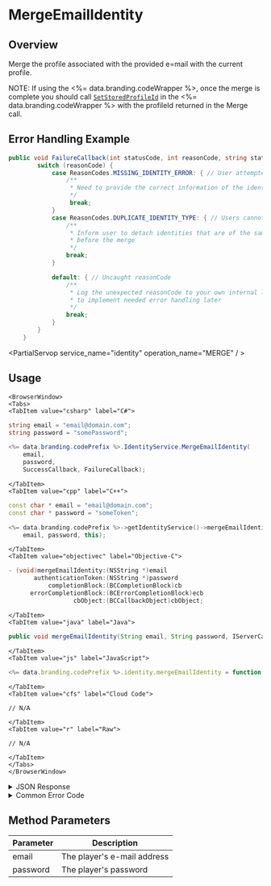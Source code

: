 # MergeEmailIdentity
## Overview
Merge the profile associated with the provided e=mail with the current profile.

NOTE: If using the <%= data.branding.codeWrapper %>, once the merge is complete you should call [<code>SetStoredProfileId</code>](/api/wrapper/setstoredprofileid) in the <%= data.branding.codeWrapper %> with the profileId returned in the Merge call.



## Error Handling Example

```csharp
public void FailureCallback(int statusCode, int reasonCode, string statusMessage, object cbObject) {
        switch (reasonCode) {
            case ReasonCodes.MISSING_IDENTITY_ERROR: { // User attempted to merge an identity that doesn't exist
                /**
                 * Need to provide the correct information of the identity to merge
                 */
                 break;
            }
            case ReasonCodes.DUPLICATE_IDENTITY_TYPE: { // Users cannot attach an identity of a type that exists on there account
                /**
                 * Inform user to detach identities that are of the same type of the merging account,
                 * before the merge
                 */
                break;
            }

            default: { // Uncaught reasonCode
                /**
                 * Log the unexpected reasonCode to your own internal logs,
                 * to implement needed error handling later
                 */
                break;
            }
        }
    }
```

<PartialServop service_name="identity" operation_name="MERGE" / >

## Usage

```mdx-code-block
<BrowserWindow>
<Tabs>
<TabItem value="csharp" label="C#">
```

```csharp
string email = "email@domain.com";
string password = "somePassword";

<%= data.branding.codePrefix %>.IdentityService.MergeEmailIdentity(
    email,
    password,
    SuccessCallback, FailureCallback);
```

```mdx-code-block
</TabItem>
<TabItem value="cpp" label="C++">
```

```cpp
const char * email = "email@domain.com";
const char * password = "someToken";

<%= data.branding.codePrefix %>->getIdentityService()->mergeEmailIdentity(
    email, password, this);
```

```mdx-code-block
</TabItem>
<TabItem value="objectivec" label="Objective-C">
```

```objectivec
- (void)mergeEmailIdentity:(NSString *)email
       authenticationToken:(NSString *)password
           completionBlock:(BCCompletionBlock)cb
      errorCompletionBlock:(BCErrorCompletionBlock)ecb
                  cbObject:(BCCallbackObject)cbObject;
```

```mdx-code-block
</TabItem>
<TabItem value="java" label="Java">
```

```java
public void mergeEmailIdentity(String email, String password, IServerCallback callback)
```

```mdx-code-block
</TabItem>
<TabItem value="js" label="JavaScript">
```

```javascript
<%= data.branding.codePrefix %>.identity.mergeEmailIdentity = function(email, password, callback)
```

```mdx-code-block
</TabItem>
<TabItem value="cfs" label="Cloud Code">
```

```cfscript
// N/A
```

```mdx-code-block
</TabItem>
<TabItem value="r" label="Raw">
```

```cfscript
// N/A
```

```mdx-code-block
</TabItem>
</Tabs>
</BrowserWindow>
```

<details>
<summary>JSON Response</summary>

```json
{  
   "data":{  
      "profileId":"f94f7e2d-3cdd-4fd6-9c28-392f7875e9df"
   },
   "status":200
}
```
</details>

<details>
<summary>Common Error Code</summary>

### Status Codes
Code | Name | Description
---- | ---- | -----------
40206 | MISSING_IDENTITY_ERROR | A "profileId" was supplied in the authentication request submitted with new credentials. In other words the credentials record was not found in the <%= data.branding.productName %> database. The solution would be to provide known credentials or not supply a "profileId" if the user is actually new.
40211 | DUPLICATE_IDENTITY_TYPE | Returned when trying to attach an identity type that already exists for that profile. For instance you can have only one Email identity for a profile.

</details>


## Method Parameters
Parameter | Description
--------- | -----------
email | The player's e-mail address
password | The player's password


